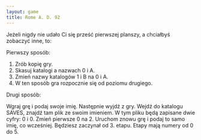 ```yaml
---
layout: game
title: Rome A. D. 92
---
```


Jeżeli nigdy nie udało Ci się prześć pierwszej planszy, a chciałbyś
zobaczyć inne, to:

Pierwszy sposób:

1. Zrób kopię gry.
2. Skasuj katalogi a nazwach 0 i A.
3. Zmień nazwy katalogów 1 i B na 0 i A.
4. W ten sposób gra rozpocznie się od poziomu drugiego.

Drugi sposób:

Wgraj grę i podaj swoje imię. Następnie wyjdź z gry. Wejdź do
katalogu SAVES, znajdź tam plik ze swoim imieniem. W tym pliku
będą zapisane dwie cyfry: 0 i 0. Zmień pierwsze 0 na 2. Uruchom
znowu grę i podaj to samo imię, co wcześniej. Będziesz zaczynał
od 3. etapu. Etapy mają numery od 0 do 5.
